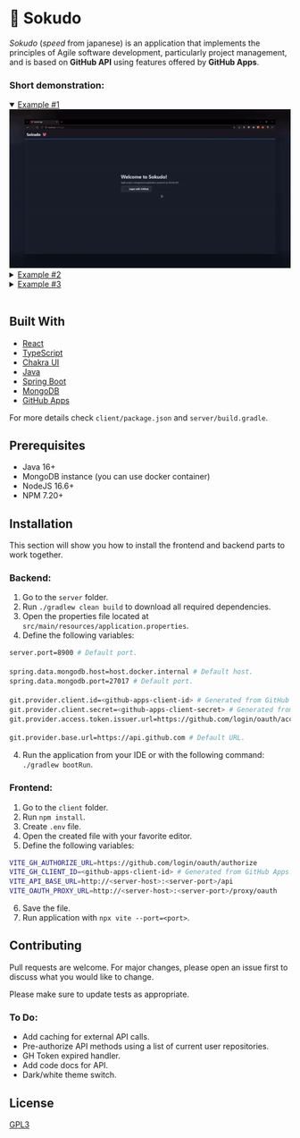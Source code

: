 # 👹 Sokudo

*Sokudo* (*speed* from japanese) is an application that implements the principles of Agile software development, particularly project management, and is based on **GitHub API** using features offered by **GitHub Apps**.

### Short demonstration:

<details open>
<summary><u>Example #1</u></summary>
<img src="./doc/example_1.gif" alt="example_1" />
</details>

<details>
<summary><u>Example #2</u></summary>
<img src="./doc/example_2.gif" alt="example_2" />
</details>

<details>
<summary><u>Example #3</u></summary>
<img src="./doc/example_3.gif" alt="example_3" />
</details>
<br/>

## Built With

* [React](https://reactjs.org/)
* [TypeScript](https://www.typescriptlang.org/)
* [Chakra UI](https://chakra-ui.com/)
* [Java](https://www.java.com/)
* [Spring Boot](https://spring.io/projects/spring-boot)
* [MongoDB](https://www.mongodb.com/)
* [GitHub Apps](https://docs.github.com/en/developers/apps/getting-started-with-apps/about-apps)

For more details check `client/package.json` and `server/build.gradle`.

## Prerequisites

* Java 16+
* MongoDB instance (you can use docker container)
* NodeJS 16.6+
* NPM 7.20+

## Installation

This section will show you how to install the frontend and backend parts to work together.

### Backend:
1. Go to the `server` folder.
1. Run `./gradlew clean build` to download all required dependencies.
1. Open the properties file located at `src/main/resources/application.properties`.
1. Define the following variables:
```bash
server.port=8900 # Default port.

spring.data.mongodb.host=host.docker.internal # Default host.
spring.data.mongodb.port=27017 # Default port.

git.provider.client.id=<github-apps-client-id> # Generated from GitHub Apps.
git.provider.client.secret=<github-apps-client-secret> # Generated from GitHub Apps.
git.provider.access.token.issuer.url=https://github.com/login/oauth/access_token # Default URL.

git.provider.base.url=https://api.github.com # Default URL.
```
4. Run the application from your IDE or with the following command: `./gradlew bootRun`.

### Frontend:

1. Go to the `client` folder.
1. Run `npm install`.
1. Create `.env` file.
1. Open the created file with your favorite editor.
1. Define the following variables:
```bash
VITE_GH_AUTHORIZE_URL=https://github.com/login/oauth/authorize
VITE_GH_CLIENT_ID=<github-apps-client-id> # Generated from GitHub Apps.
VITE_API_BASE_URL=http://<server-host>:<server-port>/api
VITE_OAUTH_PROXY_URL=http://<server-host>:<server-port>/proxy/oauth
```
6. Save the file.
1. Run application with `npx vite --port=<port>`.

## Contributing
Pull requests are welcome. For major changes, please open an issue first to discuss what you would like to change.

Please make sure to update tests as appropriate.

### To Do:
* Add caching for external API calls.
* Pre-authorize API methods using a list of current user repositories.
* GH Token expired handler.
* Add code docs for API.
* Dark/white theme switch.

## License
[GPL3](LICENSE)

